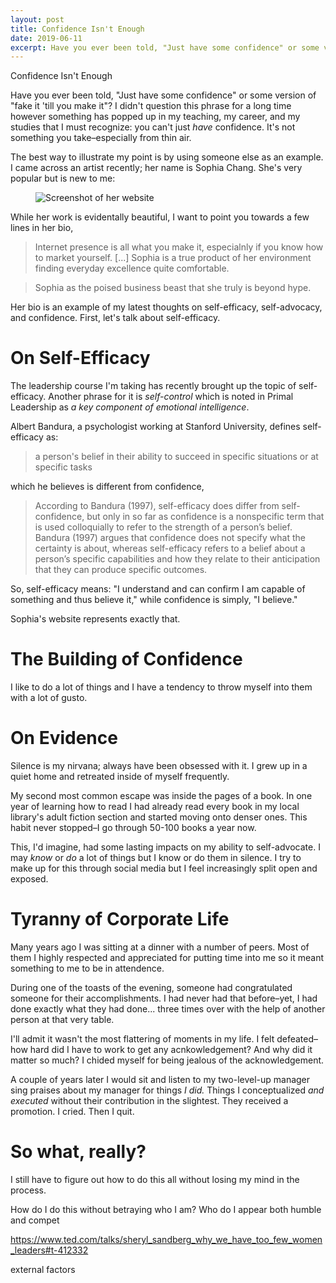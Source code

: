 ```yaml
---
layout: post
title: Confidence Isn't Enough
date: 2019-06-11
excerpt: Have you ever been told, "Just have some confidence" or some version of "fake it 'till you make it"? I didn't question this phrase for a long time however something has popped up in my...
---
```


Confidence Isn't Enough

Have you ever been told, "Just have some confidence" or some version of "fake it 'till you make it"? I didn't question this phrase for a long time however something has popped up in my teaching, my career, and my studies that I must recognize: you can't just _have_ confidence. It's not something you take–especially from thin air.

The best way to illustrate my point is by using someone else as an example. I came across an artist recently; her name is Sophia Chang. She's very popular but is new to me:

<figure class="journal__image">
    <img src="/img/posts/052019-sophia.jpg" alt="Screenshot of her website" />
</figure>

While her work is evidentally beautiful, I want to point you towards a few lines in her bio,

> Internet presence is all what you make it, especialnly if you know how to market yourself. [...] Sophia is a true product of her environment finding everyday excellence quite comfortable.

> Sophia as the poised business beast that she truly is beyond hype.

Her bio is an example of my latest thoughts on self-efficacy, self-advocacy, and confidence. First, let's talk about self-efficacy.


# On Self-Efficacy

The leadership course I'm taking has recently brought up the topic of self-efficacy. Another phrase for it is _self-control_ which is noted in Primal Leadership as _a key component of emotional intelligence_.

Albert Bandura, a psychologist working at Stanford University, defines self-efficacy as:

> a person's belief in their ability to succeed in specific situations or at specific tasks

which he believes is different from confidence,

> According to Bandura (1997), self-efficacy does differ from self-confidence, but only in so far as confidence is a nonspecific term that is used colloquially to refer to the strength of a person’s belief. Bandura (1997) argues that confidence does not specify what the certainty is about, whereas self-efficacy refers to a belief about a person’s specific capabilities and how they relate to their anticipation that they can produce specific outcomes.

So, self-efficacy means: "I understand and can confirm I am capable of something and thus believe it," while confidence is simply, "I believe."

Sophia's website represents exactly that.

# The Building of Confidence

I like to do a lot of things and I have a tendency to throw myself into them with a lot of gusto.

# On Evidence

Silence is my nirvana; always have been obsessed with it. I grew up in a quiet home and retreated inside of myself frequently.

My second most common escape was inside the pages of a book. In one year of learning how to read I had already read every book in my local library's adult fiction section and started moving onto denser ones. This habit never stopped–I go through 50-100 books a year now.

This, I'd imagine, had some lasting impacts on my ability to self-advocate. I may _know_ or _do_ a lot of things but I know or do them in silence. I try to make up for this through social media but I feel increasingly split open and exposed.

# Tyranny of Corporate Life

Many years ago I was sitting at a dinner with a number of peers. Most of them I highly respected and appreciated for putting time into me so it meant something to me to be in attendence.

During one of the toasts of the evening, someone had congratulated someone for their accomplishments. I had never had that before–yet, I had done exactly what they had done... three times over with the help of another person at that very table.

I'll admit it wasn't the most flattering of moments in my life. I felt defeated–how hard did I have to work to get any acnkowledgement? And why did it matter so much? I chided myself for being jealous of the acknowledgement.

A couple of years later I would sit and listen to my two-level-up manager sing praises about my manager for things _I did._ Things I conceptualized _and executed_ without their contribution in the slightest. They received a promotion. I cried. Then I quit.

# So what, really?

I still have to figure out how to do this all without losing my mind in the process.

How do I do this without betraying who I am?
Who do I appear both humble and compet





https://www.ted.com/talks/sheryl_sandberg_why_we_have_too_few_women_leaders#t-412332

external factors
